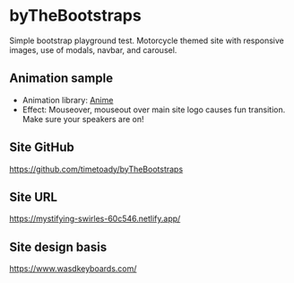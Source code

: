 # byTheBootstraps
 Simple bootstrap playground test. Motorcycle themed site with responsive images, use of modals, navbar, and carousel.

## Animation sample

*  Animation library: [Anime](https://animejs.com/)
*  Effect: Mouseover, mouseout over main site logo causes fun transition. Make sure your speakers are on!

## Site GitHub
https://github.com/timetoady/byTheBootstraps

## Site URL
https://mystifying-swirles-60c546.netlify.app/

## Site design basis
https://www.wasdkeyboards.com/

